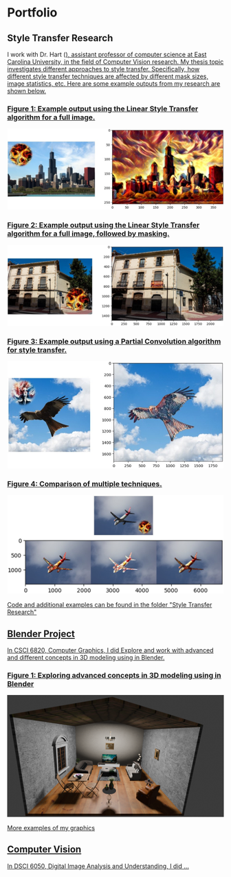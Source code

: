 # Portfolio

## Style Transfer Research

I work with Dr. Hart (<a href="http://davidhartcv.com">), assistant professor of computer science at East Carolina University, in the field of Computer Vision research. My thesis topic investigates different approaches to style transfer. Specifically, how different style transfer techniques are affected by different mask sizes, image statistics, etc. Here are some example outputs from my research are shown below.

### Figure 1: Example output using the Linear Style Transfer algorithm for a full image.
![figure 1](<1. Blended.jpg>)

### Figure 2: Example output using the Linear Style Transfer algorithm for a full image, followed by masking.
![figure 2](<2. Blended.jpg>)

### Figure 3: Example output using a Partial Convolution algorithm for style transfer.
![figure 3](<4. Blended.jpg>)

### Figure 4: Comparison  of multiple techniques.
![figure 4](<5. Blended.jpg>)


Code and additional examples can be found in the folder "Style Transfer Research"


## Blender Project

In CSCI 6820, Computer Graphics, I did Explore and work with advanced  and different concepts in 3D modeling using in Blender.

### Figure 1: Exploring advanced concepts in 3D modeling using in Blender
![figure 1](<Hadi Seyed - Final Project - CG.png>)


More examples of my graphics


## Computer Vision

In DSCI 6050, Digital Image Analysis and Understanding, I did ...